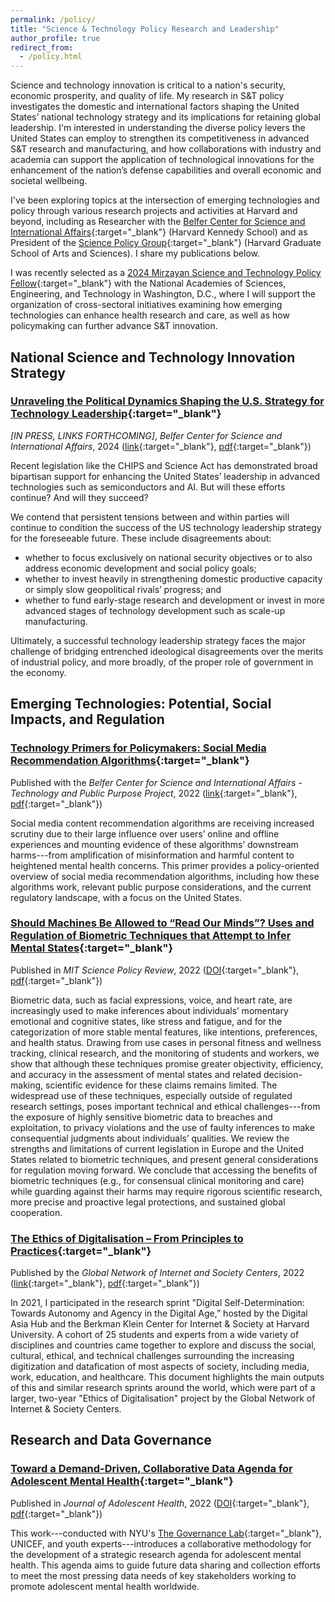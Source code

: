 ```yaml
---
permalink: /policy/
title: "Science & Technology Policy Research and Leadership"
author_profile: true
redirect_from: 
  - /policy.html
---
```


Science and technology innovation is critical to a nation's security, economic prosperity, and quality of life. My research in S&T policy investigates the domestic and international factors shaping the United States’ national technology strategy and its implications for retaining global leadership. I'm interested in understanding the diverse policy levers the United States can employ to strengthen its competitiveness in advanced S&T research and manufacturing, and how collaborations with industry and academia can support the application of technological innovations for the enhancement of the nation’s defense capabilities and overall economic and societal wellbeing.

I've been exploring topics at the intersection of emerging technologies and policy through various research projects and activities at Harvard and beyond, including as Researcher with the [Belfer Center for Science and International Affairs](https://www.belfercenter.org/){:target="_blank"} (Harvard Kennedy School) and as President of the [Science Policy Group](https://projects.iq.harvard.edu/sciencepolicy/home){:target="_blank"} (Harvard Graduate School of Arts and Sciences). I share my publications below.

I was recently selected as a [2024 Mirzayan Science and Technology Policy Fellow](https://mirzayanfellow.nas.edu/){:target="_blank"} with the National Academies of Sciences, Engineering, and Technology in Washington, D.C., where I will support the organization of cross-sectoral initiatives examining how emerging technologies can enhance health research and care, as well as how policymaking can further advance S&T innovation.


## National Science and Technology Innovation Strategy

### [Unraveling the Political Dynamics Shaping the U.S. Strategy for Technology Leadership](){:target="_blank"}
*[IN PRESS, LINKS FORTHCOMING]*, *Belfer Center for Science and International Affairs*, 2024 ([link](){:target="_blank"}, [pdf](https://conyvidal.github.io/files/){:target="_blank"})    

Recent legislation like the CHIPS and Science Act has demonstrated broad bipartisan support for enhancing the United States’ leadership in advanced technologies such as semiconductors and AI. But will these efforts continue? And will they succeed?

We contend that persistent tensions between and within parties will continue to condition the success of the US technology leadership strategy for the foreseeable future. These include disagreements about:

- whether to focus exclusively on national security objectives or to also address economic development and social policy goals;
- whether to invest heavily in strengthening domestic productive capacity or simply slow geopolitical rivals’ progress; and
- whether to fund early-stage research and development or invest in more advanced stages of technology development such as scale-up manufacturing.

Ultimately, a successful technology leadership strategy faces the major challenge of bridging entrenched ideological disagreements over the merits of industrial policy, and more broadly, of the proper role of government in the economy.


## Emerging Technologies: Potential, Social Impacts, and Regulation

### [Technology Primers for Policymakers: Social Media Recommendation Algorithms](https://www.belfercenter.org/publication/technology-primer-social-media-recommendation-algorithms){:target="_blank"}
Published with the *Belfer Center for Science and International Affairs - Technology and Public Purpose Project*, 2022 ([link](https://www.belfercenter.org/publication/technology-primer-social-media-recommendation-algorithms){:target="_blank"}, [pdf](https://conyvidal.github.io/files/VidalBustamante_SMRA_TAPP_2022.pdf){:target="_blank"})    

Social media content recommendation algorithms are receiving increased scrutiny due to their large influence over users’ online and offline experiences and mounting evidence of these algorithms’ downstream harms---from amplification of misinformation and harmful content to heightened mental health concerns. This primer provides a policy-oriented overview of social media recommendation algorithms, including how these algorithms work, relevant public purpose considerations, and the current regulatory landscape, with a focus on the United States.


### [Should Machines Be Allowed to “Read Our Minds”? Uses and Regulation of Biometric Techniques that Attempt to Infer Mental States](https://doi.org/10.38105/spr.qy2iibrk72){:target="_blank"}
Published in *MIT Science Policy Review*, 2022 ([DOI](https://doi.org/10.38105/spr.qy2iibrk72){:target="_blank"}, [pdf](https://conyvidal.github.io/files/VidalBustamante_etal_MITSPR_2022.pdf){:target="_blank"})       

Biometric data, such as facial expressions, voice, and heart rate, are increasingly used to make inferences about individuals’ momentary emotional and cognitive states, like stress and fatigue, and for the categorization of more stable mental features, like intentions, preferences, and health status. Drawing from use cases in personal fitness and wellness tracking, clinical research, and the monitoring of students and workers, we show that although these techniques promise greater objectivity, efficiency, and accuracy in the assessment of mental states and related decision-making, scientific evidence for these claims remains limited. The widespread use of these techniques, especially outside of regulated research settings, poses important technical and ethical challenges---from the exposure of highly sensitive biometric data to breaches and exploitation, to privacy violations and the use of faulty inferences to make consequential judgments about individuals’ qualities. We review the strengths and limitations of current legislation in Europe and the United States related to biometric techniques, and present general considerations for regulation moving forward. We conclude that accessing the benefits of biometric techniques (e.g., for consensual clinical monitoring and care) while guarding against their harms may require rigorous scientific research, more precise and proactive legal protections, and sustained global cooperation.


### [The Ethics of Digitalisation – From Principles to Practices](https://www.hiig.de/en/project/the-ethics-of-digitalisation/){:target="_blank"}
Published by the *Global Network of Internet and Society Centers*, 2022 ([link](https://www.hiig.de/en/project/the-ethics-of-digitalisation/){:target="_blank"}, [pdf](https://conyvidal.github.io/files/BKC_EthicsDigitilisation_2022.pdf){:target="_blank"})

In 2021, I participated in the research sprint "Digital Self-Determination: Towards Autonomy and Agency in the Digital Age,” hosted by the Digital Asia Hub and the Berkman Klein Center for Internet & Society at Harvard University. A cohort of 25 students and experts from a wide variety of disciplines and countries came together to explore and discuss the social, cultural, ethical, and technical challenges surrounding the increasing digitization and datafication of most aspects of society, including media, work, education, and healthcare. This document highlights the main outputs of this and similar research sprints around the world, which were part of a larger, two-year "Ethics of Digitalisation" project by the Global Network of Internet & Society Centers. 


## Research and Data Governance

### [Toward a Demand-Driven, Collaborative Data Agenda for Adolescent Mental Health](https://doi.org/10.1016/j.jadohealth.2022.05.027){:target="_blank"}
Published in *Journal of Adolescent Health*, 2022 ([DOI](https://doi.org/10.1016/j.jadohealth.2022.05.027){:target="_blank"}, [pdf](https://conyvidal.github.io/files/Verhulst_etal_JAH_2022.pdf){:target="_blank"})        

This work---conducted with NYU's [The Governance Lab](https://thegovlab.org/){:target="_blank"}, UNICEF, and youth experts---introduces a collaborative methodology for the development of a strategic research agenda for adolescent mental health. This agenda aims to guide future data sharing and collection efforts to meet the most pressing data needs of key stakeholders working to promote adolescent mental health worldwide.


